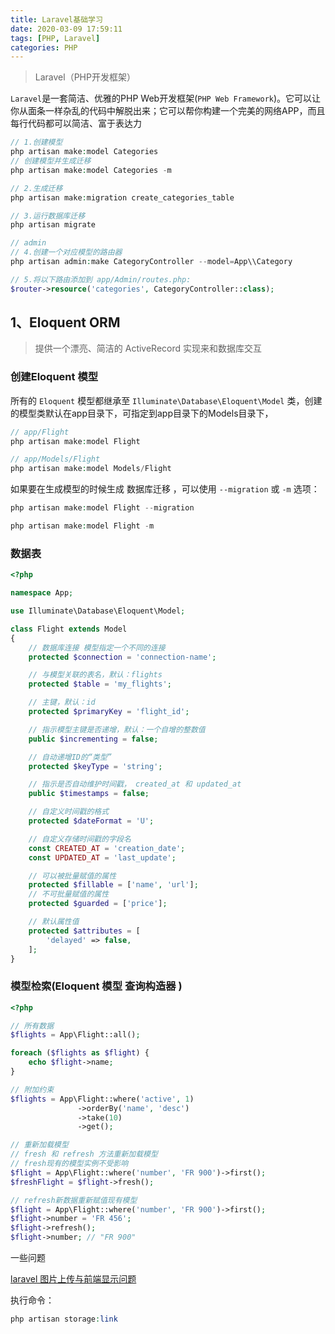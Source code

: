 ```yaml
---
title: Laravel基础学习
date: 2020-03-09 17:59:11
tags: [PHP, Laravel]
categories: PHP
---
```


> Laravel（PHP开发框架）

`Laravel`是一套简洁、优雅的PHP Web开发框架(`PHP Web Framework`)。它可以让你从面条一样杂乱的代码中解脱出来；它可以帮你构建一个完美的网络APP，而且每行代码都可以简洁、富于表达力

<!-- more -->

```php
// 1.创建模型
php artisan make:model Categories
// 创建模型并生成迁移
php artisan make:model Categories -m

// 2.生成迁移
php artisan make:migration create_categories_table

// 3.运行数据库迁移
php artisan migrate

// admin
// 4.创建一个对应模型的路由器
php artisan admin:make CategoryController --model=App\\Category

// 5.将以下路由添加到 app/Admin/routes.php:
$router->resource('categories', CategoryController::class);

```

## 1、Eloquent ORM

> 提供一个漂亮、简洁的 ActiveRecord 实现来和数据库交互

### 创建Eloquent 模型

所有的 `Eloquent` 模型都继承至 `Illuminate\Database\Eloquent\Model` 类，创建的模型类默认在app目录下，可指定到app目录下的Models目录下，

```php
// app/Flight
php artisan make:model Flight

// app/Models/Flight
php artisan make:model Models/Flight
```

如果要在生成模型的时候生成 数据库迁移 ，可以使用 `--migration` 或 `-m` 选项：

```php
php artisan make:model Flight --migration

php artisan make:model Flight -m
```

### 数据表

```php
<?php

namespace App;

use Illuminate\Database\Eloquent\Model;

class Flight extends Model
{
    // 数据库连接 模型指定一个不同的连接
    protected $connection = 'connection-name';

    // 与模型关联的表名，默认：flights
    protected $table = 'my_flights';

    // 主键，默认：id
    protected $primaryKey = 'flight_id';

    // 指示模型主键是否递增，默认：一个自增的整数值
    public $incrementing = false;

    // 自动递增ID的“类型”
    protected $keyType = 'string';

    // 指示是否自动维护时间戳， created_at 和 updated_at
    public $timestamps = false;

    // 自定义时间戳的格式
    protected $dateFormat = 'U';

    // 自定义存储时间戳的字段名
    const CREATED_AT = 'creation_date';
    const UPDATED_AT = 'last_update';

    // 可以被批量赋值的属性
    protected $fillable = ['name', 'url'];
    // 不可批量赋值的属性
    protected $guarded = ['price'];

    // 默认属性值
    protected $attributes = [
        'delayed' => false,
    ];
}
```

### 模型检索(Eloquent 模型 查询构造器 )

```php
<?php

// 所有数据
$flights = App\Flight::all();

foreach ($flights as $flight) {
    echo $flight->name;
}

// 附加约束
$flights = App\Flight::where('active', 1)
               ->orderBy('name', 'desc')
               ->take(10)
               ->get();

// 重新加载模型
// fresh 和 refresh 方法重新加载模型
// fresh现有的模型实例不受影响
$flight = App\Flight::where('number', 'FR 900')->first();
$freshFlight = $flight->fresh();

// refresh新数据重新赋值现有模型
$flight = App\Flight::where('number', 'FR 900')->first();
$flight->number = 'FR 456';
$flight->refresh();
$flight->number; // "FR 900"

```

一些问题

[laravel 图片上传与前端显示问题](https://www.cnblogs.com/linqingvoe/p/11253859.html)

执行命令：

```php
php artisan storage:link
```
